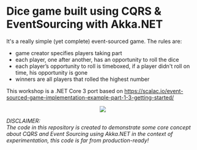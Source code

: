 # Dice game built using CQRS & EventSourcing with Akka.NET

It's a really simple (yet complete) event-sourced game. 
The rules are:
- game creator specifies players taking part
- each player, one after another, has an opportunity to roll the dice
- each player’s opportunity to roll is timeboxed, if a player didn't roll on time, his opportunity is gone
- winners are all players that rolled the highest number

This workshop is a .NET Core 3 port based on https://scalac.io/event-sourced-game-implementation-example-part-1-3-getting-started/

<p align="center">
  <img src="https://github.com/krikke-21/DiceGameAkka/blob/master/Architecture.png">
</p>

_DISCLAIMER:_
<br/>
_The code in this repository is created to demonstrate some core concept about CQRS and Event Sourcing using Akka.NET
in the context of experimentation, this code is far from production-ready!_
